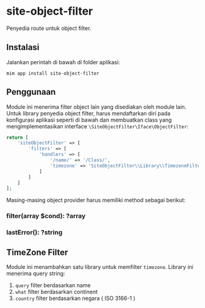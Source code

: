 # site-object-filter

Penyedia route untuk object filter.

## Instalasi

Jalankan perintah di bawah di folder aplikasi:

```
mim app install site-object-filter
```

## Penggunaan

Module ini menerima filter object lain yang disediakan oleh module lain. Untuk library
penyedia object filter, harus mendaftarkan diri pada konfigurasi aplikasi seperti di bawah
dan membuatkan class yang mengimplementasikan interface `\SiteObjectFilter\Iface\ObjectFilter`:

```php
return [
	'siteObjectFilter' => [
        'filters' => [
            'handlers' => [
            	'/name/' => '/Class/',
                'timezone' => 'SiteObjectFilter\\Library\\TimezoneFilter'
            ]
        ]
    ]
];
```

Masing-masing object provider harus memiliki method sebagai berikut:

### filter(array $cond): ?array

### lastError(): ?string

## TimeZone Filter

Module ini menambahkan satu library untuk memfilter `timezone`. Library ini menerima query string:

1. `query` filter berdasarkan name
1. `what` filter berdasarkan continent
1. `country` filter berdasarkan negara ( ISO 3166-1 )